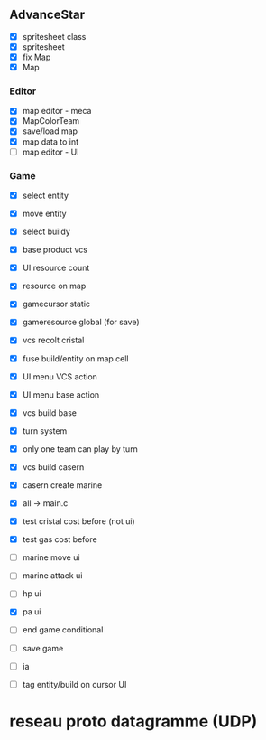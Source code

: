## AdvanceStar
- [x] spritesheet class
- [x] spritesheet
- [x] fix Map
- [x] Map
### Editor
- [x] map editor - meca
- [x] MapColorTeam
- [x] save/load map
- [x] map data to int
- [ ] map editor - UI

### Game
- [x] select entity
- [x] move entity
- [x] select buildy
- [x] base product vcs

- [x] UI resource count
- [x] resource on map
- [x] gamecursor static
- [x] gameresource global (for save)

- [x] vcs recolt cristal
- [x] fuse build/entity on map cell
- [x] UI menu VCS action
- [x] UI menu base action
- [x] vcs build base

- [x] turn system
- [x] only one team can play by turn
- [x] vcs build casern
- [x] casern create marine
- [x] all -> main.c
- [x] test cristal cost before (not ui)
- [x] test gas cost before
- [ ] marine move ui
- [ ] marine attack ui
- [ ] hp ui
- [x] pa ui

- [ ] end game conditional
- [ ] save game
- [ ] ia
- [ ] tag entity/build on cursor UI




# reseau proto datagramme (UDP)
